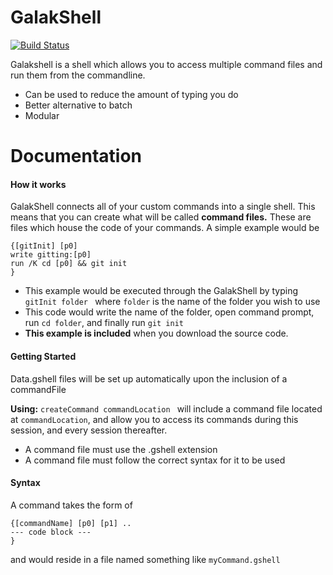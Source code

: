 # GalakShell
[![Build Status](https://travis-ci.org/joemccann/dillinger.svg?branch=master)](https://travis-ci.org/joemccann/dillinger)

Galakshell is a shell which allows you to access multiple command files and run them from the commandline. 
  - Can be used to reduce the amount of typing you do
  - Better alternative to batch
  - Modular

# Documentation
#### How it works
GalakShell connects all of your custom commands into a single shell. This means that you can create what will be called **command files.** These are files which house the code of your commands. A simple example would be
```
{[gitInit] [p0]
write gitting:[p0]
run /K cd [p0] && git init
}
```
- This example would be executed through the GalakShell by typing `gitInit folder ` where `folder` is the name of the folder you wish to use
- This code would write the name of the folder, open command prompt, run `cd folder`, and finally run `git init`
- **This example is included** when you download the source code.
#### Getting Started
Data.gshell files will be set up automatically upon the inclusion of a commandFile

**Using:**
`createCommand commandLocation `
will include a command file located at `commandLocation`, and allow you to access its commands during this session, and every session thereafter.
- A command file must use the .gshell extension
- A command file must follow the correct syntax for it to be used
#### Syntax
A command takes the form of
```
{[commandName] [p0] [p1] ..
--- code block ---
}
```
and would reside in a file named something like `myCommand.gshell`